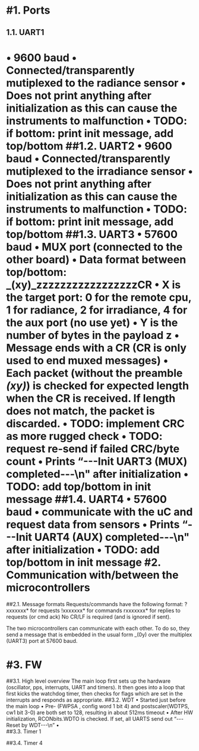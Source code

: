 #1.	Ports
===============
## 1.1.	UART1
•	9600 baud
•	Connected/transparently mutiplexed to the radiance sensor
•	Does not print anything after initialization as this can cause the instruments to malfunction
•	TODO: if bottom: print init message, add top/bottom
##1.2.	UART2
•	9600 baud
•	Connected/transparently mutiplexed to the irradiance sensor
•	Does not print anything after initialization as this can cause the instruments to malfunction
•	TODO: if bottom: print init message, add top/bottom
##1.3.	UART3
•	57600 baud
•	MUX port (connected to the other board)
•	Data format between top/bottom: _(xy)_zzzzzzzzzzzzzzzzzCR
•	X is the target port: 0 for the remote cpu, 1 for radiance, 2 for irradiance, 4 for the aux port (no use yet)
•	Y is the number of bytes in the payload z
•	Message ends with a CR (CR is only used to end muxed messages)
•	Each packet (without the preamble _(xy)_) is checked for expected length when the CR is received. If length does not match, the packet is discarded.
•	TODO: implement CRC as more rugged check
•	TODO: request re-send if failed CRC/byte count
•	Prints “---Init UART3 (MUX) completed---\n" after initialization
•	TODO: add top/bottom in init message
##1.4.	UART4 
•	57600 baud 
•	communicate with the uC and request data from sensors
•	Prints “---Init UART4 (AUX) completed---\n" after initialization
•	TODO: add top/bottom in init message
#2.	Communication with/between the microcontrollers
====================
##2.1.	Message formats
Requests/commands have the following format:
?xxxxxxx* for requests
!xxxxxxx* for commands
rxxxxxxx* for replies to requests (or cmd ack)
No CR/LF is required (and is ignored if sent).

The two microcontrollers can communicate with each other. To do so, they send a message that is embedded in the usual form _(0y) over the multiplex (UART3) port at 57600 baud.
 
#3.	FW 
=================
##3.1.	High level overview
The main loop first sets up the hardware (oscillator, pps, interrupts, UART and timers). It then goes into a loop that first kicks the watchdog timer, then checks for flags which are set in the interrupts and responds as appropriate.
##3.2.	WDT
•	Started just before the main loop
•	Pre- (FWPSA , config word 1 bit 4) and postscaler(WDTPS, cw1 bit 3-0) are both set to 128, resulting in about 512ms timeout
•	After HW initialization, RCONbits.WDTO is checked. If set, all UARTS send out “---Reset by WDT---\n”
•	
##3.3.	Timer 1

##3.4.	Timer 4
